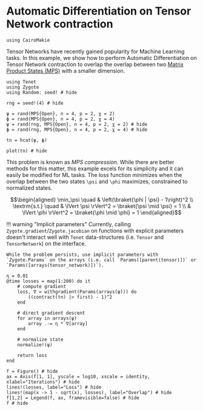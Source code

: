 # Automatic Differentiation on Tensor Network contraction

```@setup autodiff
using CairoMakie
```

Tensor Networks have recently gained popularity for Machine Learning tasks.
In this example, we show how to perform Automatic Differentiation on Tensor Network contraction to overlap the overlap between two [Matrix Product States (MPS)](@ref) with a smaller dimension.

```@example autodiff
using Tenet
using Zygote
using Random: seed! # hide

rng = seed!(4) # hide

ψ = rand(MPS{Open}, n = 4, p = 2, χ = 2)
ϕ = rand(MPS{Open}, n = 4, p = 2, χ = 4)
ψ = rand(rng, MPS{Open}, n = 4, p = 2, χ = 2) # hide
ϕ = rand(rng, MPS{Open}, n = 4, p = 2, χ = 4) # hide

tn = hcat(ψ, ϕ)

plot(tn) # hide
```

This problem is known as _MPS compression_.
While there are better methods for this matter, this example excels for its simplicity and it can easily be modified for ML tasks.
The loss function minimizes when the overlap between the two states ``\psi`` and ``\phi`` maximizes, constrained to normalized states.

```math
\begin{aligned}
\min_\psi \quad & \left(\braket{\phi | \psi} - 1\right)^2 \\
\textrm{s.t.} \quad & \lVert \psi \rVert^2 = \braket{\psi \mid \psi} = 1 \\
 & \lVert \phi \rVert^2 = \braket{\phi \mid \phi} = 1
\end{aligned}
```

!!! warning "Implicit parameters"
    Currently, calling `Zygote.gradient`/`Zygote.jacobian` on functions with explicit parameters doesn't interact well with `Tenet` data-structures (i.e. `Tensor` and `TensorNetwork`) on the interface.

    While the problem persists, use implicit parameters with `Zygote.Params` on the arrays (i.e. call `Params([parent(tensor)])` or `Params([arrays(tensor_network)])`).

```@example autodiff
η = 0.01
@time losses = map(1:200) do it
    # compute gradient
    loss, ∇ = withgradient(Params(arrays(ψ))) do
        ((contract(tn) |> first) - 1)^2
    end

    # direct gradient descent
    for array in arrays(ψ)
        array .-= η * ∇[array]
    end

    # normalize state
    normalize!(ψ)

    return loss
end

f = Figure() # hide
ax = Axis(f[1, 1], yscale = log10, xscale = identity, xlabel="Iterations") # hide
lines!(losses, label="Loss") # hide
lines!(map(x -> 1 - sqrt(x), losses), label="Overlap") # hide
f[1,2] = Legend(f, ax, framevisible=false) # hide
f # hide
```
